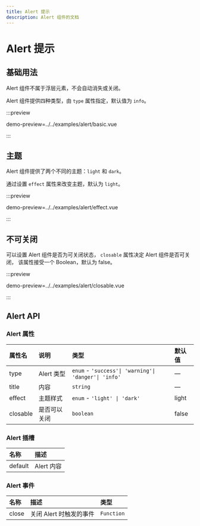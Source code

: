 ```yaml
---
title: Alert 提示
description: Alert 组件的文档
---
```


# Alert 提示

## 基础用法

Alert 组件不属于浮层元素，不会自动消失或关闭。

Alert 组件提供四种类型，由 `type` 属性指定，默认值为 `info`。

:::preview

demo-preview=../../examples/alert/basic.vue

:::

## 主题

Alert 组件提供了两个不同的主题：`light` 和 `dark`。

通过设置 `effect` 属性来改变主题，默认为 `light`。

:::preview

demo-preview=../../examples/alert/effect.vue

:::

## 不可关闭

可以设置 Alert 组件是否为可关闭状态， `closable` 属性决定 Alert 组件是否可关闭， 该属性接受一个 Boolean，默认为 false。

:::preview

demo-preview=../../examples/alert/closable.vue

:::

## Alert API

### Alert 属性

| 属性名   | 说明         | 类型                                                 | 默认值 |
| :------- | :----------- | :--------------------------------------------------- | :----- |
| type     | Alert 类型   | `enum` - `'success'\| 'warning'\| 'danger'\| 'info'` | —      |
| title    | 内容         | `string`                                             | —      |
| effect   | 主题样式     | `enum` - `'light' \| 'dark'`                         | light  |
| closable | 是否可以关闭 | `boolean`                                            | false  |

### Alert 插槽

| 名称    | 描述       |
| :------ | :--------- |
| default | Alert 内容 |

### Alert 事件

| 名称  | 描述                    | 类型       |
| :---- | :---------------------- | :--------- |
| close | 关闭 Alert 时触发的事件 | `Function` |
